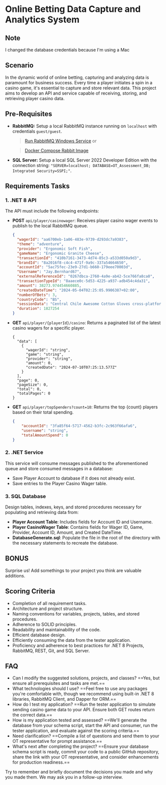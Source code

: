 # Online Betting Data Capture and Analytics System
## Note
I changed the database credentials because I'm using a Mac
## Scenario
In the dynamic world of online betting, capturing and analyzing data is paramount for business success. Every time a player initiates a spin in a casino game, it's essential to capture and store relevant data. This project aims to develop an API and service capable of receiving, storing, and retrieving player casino data.

## Pre-Requisites
- **RabbitMQ:** Setup a local RabbitMQ instance running on `localhost` with credentials `guest/guest`.
    > [Run RabbitMQ Windows Service](https://www.rabbitmq.com/docs/install-windows#installer) or
 
    > [Docker Compose Rabbit Image](docker/RabbitMQ/docker-up.bat)
- **SQL Server:** Setup a local SQL Server 2022 Developer Edition with the connection string: `"SERVER=localhost; DATABASE=OT_Assessment_DB; Integrated Security=SSPI;"`.

## Requirements Tasks
### 1. .NET 8 API
The API must include the following endpoints:
- **POST** `api/player/casinowager`: Receives player casino wager events to publish to the local RabbitMQ queue.
    ```json
    {
      "wagerId": "aa6700eb-1a06-483e-9739-d293dc7a9383",
      "theme": "adventure",
      "provider": "Ergonomic Soft Fish",
      "gameName": "Ergonomic Granite Cheese",
      "transactionId": "410b7161-3473-4d74-85c3-a533d050a9d3",
      "brandId": "8a2016f8-c4c4-471f-9a9c-337a54664650",
      "accountId": "5ac75fec-23e9-27d1-b660-179eee70003d",
      "Username": "Jay.Bernhard67",
      "externalReferenceId": "0267dbca-2760-4a9e-ab42-5ce766fa8ca0",
      "transactionTypeId": "8aaece0c-5d53-4225-a937-adb454c4da31",
      "amount": 38273.974454660885,
      "createdDateTime": "2024-05-04T02:25:05.9906387+02:00",
      "numberOfBets": 3,
      "countryCode": "BS",
      "sessionData": "Central Chile Awesome Cotton Gloves cross-platform Handmade Rubber Shoes portals leading-edge Coordinator Data Producer end-to-end encoding Gorgeous Clothing View Health, Outdoors & Music embrace Metrics Facilitator morph",
      "duration": 1827254
    }
    ```
- **GET** `api/player/{playerId}/casino`: Returns a paginated list of the latest casino wagers for a specific player.
    ```
    {
      "data": [
        {
          "wagerId": "string",
          "game": "string",
          "provider": "string",
          "amount": 0,
          "createdDate": "2024-07-10T07:25:13.577Z"
        }
      ],
      "page": 0,
      "pageSize": 0,
      "total": 0,
      "totalPages": 0
    }
    ```
- **GET** `api/player/topSpenders?count=10`: Returns the top {count} players based on their total spending.
    ```json
    {
        "accountId": "3fa85f64-5717-4562-b3fc-2c963f66afa6",
        "username": "string",
        "totalAmountSpend": 0
    }
    ```
### 2. .NET Service
This service will consume messages published to the aforementioned queue and store consumed messages in a database:
- Save Player Account to database if it does not already exist.
- Save entries to the Player Casino Wager table.

### 3. SQL Database
Design tables, indexes, keys, and stored procedures necessary for populating and retrieving data from:
- **Player Account Table**: Includes fields for Account ID and Username.
- **Player CasinoWager Table**: Contains fields for Wager ID, Game, Provider, Account ID, Amount, and Created DateTime.
- **DatabaseGenerate.sql**: Populate the file in the root of the directory with the necessary statements to recreate the database.

## BONUS
Surprise us! Add somethings to your project you think are valuable additions.


## Scoring Criteria
- Completion of all requirement tasks.
- Architecture and project structure.
- Naming conventions for variables, projects, tables, and stored procedures.
- Adherence to SOLID principles.
- Readability and maintainability of the code.
- Efficient database design.
- Efficiently consuming the data from the tester application.
- Proficiency and adherence to best practices for .NET 8 Projects, RabbitMQ, REST, Git, and SQL Server.

## FAQ
- Can I modify the suggested solutions, projects, and classes?  ==Yes, but ensure all prerequisites and tasks are met.==
- What technologies should I use? ==Feel free to use any packages you're comfortable with, though we recommend using built-in .NET 8 libraries, RabbitMQ Client, and Dapper for ORM.==
- How do I test my application? ==Run the tester application to simulate sending casino game data to your API. Ensure both GET routes return the correct data.==
- How is my application tested and assessed? ==We'll generate the database from your schema script, start the API and consumer, run the tester application, and evaluate against the scoring criteria.==
- Need clarification? ==Compile a list of questions and send them to your OT representative for prompt assistance.==
- What's next after completing the project? ==Ensure your database schema script is ready, commit your code to a public GitHub repository, share the link with your OT representative, and consider enhancements for production readiness.==

Try to remember and briefly document the decisions you made and why you made them. We may ask you in a follow-up interview.

